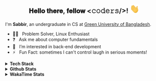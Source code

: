 ## <p align="center"> 𝐇𝐞𝐥𝐥𝐨 𝐭𝐡𝐞𝐫𝐞, 𝐟𝐞𝐥𝐥𝐨𝐰 <𝚌𝚘𝚍𝚎𝚛𝚜/>! <img src="https://raw.githubusercontent.com/shmVirus/shmVirus/main/assets/hello.gif" width="30px"></p>

I'm **Sabbir**, an undergraduate in CS at [Green University of Bangladesh](https://green.edu.bd).
- :man_technologist: &nbsp; Problem Solver, Linux Enthusiast
- :question: &nbsp; Ask me about computer fundamentals
- :eyes: &nbsp; I’m interested in back-end development
- :zap: &nbsp; Fun Fact: sometimes I can't control laugh in serious moments!

<details>
  <summary><b>Tech Stack</b></summary>
  <details>
    <summary>Languages</summary>
    <a href="https://github.com/search?l=C&q=user%3AshmVirus&type=code"><img alt="C" src="https://custom-icon-badges.demolab.com/badge/C-03599C.svg?logo=c-in-hexagon&logoColor=white"></a>
    <a href="https://github.com/search?l=C++&q=user%3AshmVirus&type=code"><img alt="C++" src="https://custom-icon-badges.demolab.com/badge/C++-9C033A.svg?logo=cpp2&logoColor=white"></a>
    <a href="https://github.com/search?l=Java&q=user%3AshmVirus&type=code"><img alt="Java" src="https://custom-icon-badges.demolab.com/badge/Java-007396.svg?logo=java&logoColor=white"></a>
    <a href="https://github.com/search?l=Assembly&q=user%3AshmVirus&type=code"><img alt="8086 Assembly" src="https://custom-icon-badges.demolab.com/badge/Assembly-525252.svg?logo=asm-hex&logoColor=white"></a>
    <a href="https://github.com/search?l=Bash&q=user%3AshmVirus&type=code"><img alt="Bash" src="https://img.shields.io/badge/Bash-121011.svg?logo=gnu-bash&logoColor=white"></a>
    <a href="https://github.com/search?l=Python&q=user%3AshmVirus&type=code"><img alt="Python" src="https://img.shields.io/badge/Python-14354C.svg?logo=python&logoColor=white"></a>
    <a href="https://github.com/search?l=SQL&q=user%3AshmVirus&type=code"><img alt="SQL" src="https://custom-icon-badges.demolab.com/badge/SQL-025E8C.svg?logo=database&logoColor=white"></a>
    <a href="https://github.com/search?l=JavaScript&q=user%3AshmVirus&type=code"><img alt="JavaScript" src="https://img.shields.io/badge/JavaScript-F7DF1E.svg?logo=javascript&logoColor=black"></a>
    <a href="https://github.com/search?l=HTML&q=user%3AshmVirus&type=code"><img alt="HTML" src="https://img.shields.io/badge/HTML-E34F26.svg?logo=html5&logoColor=white"></a>
    <a href="https://github.com/search?l=Markdown&q=user%3AshmVirus&type=code"><img alt="Markdown" src="https://img.shields.io/badge/Markdown-000000.svg?logo=markdown&logoColor=white"></a>
    <a href="https://github.com/search?l=LaTeX&q=user%3AshmVirus&type=code"><img alt="LaTeX" src="https://img.shields.io/badge/LaTeX-008080.svg?logo=LaTeX&logoColor=white"></a>
  </details>
</details>
<details>
  <summary><b>Github Stats</b></summary>
  <a href="https://github.com/shmVirus"><img alt="shmVirus/graph" width=100% src="https://github-profile-summary-cards.vercel.app/api/cards/profile-details?username=shmVirus&amp;count_private=true&amp;theme=github_dark&amp;hide_border=true"></a>
  <a href="https://github.com/shmVirus"><img alt="shmVirus/stats" width="100%" src="https://github-readme-stats.vercel.app/api?username=shmVirus&amp;count_private=true&amp;theme=github_dark&amp;hide_border=true&amp;title_color=2EB398&amp;show_icons=true&amp;layout=compact"></a>
  <a href="https://github.com/search?q=user:shmVirus&type=code"><img alt="shmVirus/languages" width="49.5%" src="https://github-readme-stats.vercel.app/api/top-langs?username=shmVirus&amp;count_private=true&amp;theme=github_dark&amp;hide_border=true&amp;title_color=2EB398&amp;show_icons=true&amp;layout=compact"></a>
  <a href="https://github.com/search?q=author:shmVirus&type=commits"><img alt="shmVirus/streak" width="49.5%" src="https://github-readme-streak-stats.herokuapp.com?user=shmVirus&amp;theme=github-dark&amp;hide_border=true&amp;stroke=718F97&amp;ring=2EB398&amp;fire=2EB398&amp;currStreakNum=C6CDCB&amp;sideNums=C6CDCB&amp;currStreakLabel=2EB398&amp;sideLabels=C6CDCB&amp;dates=C6CDCB"></a>
</details>
<details>
  <summary><b>WakaTime Stats</b></summary>
  <details>
    <summary>WakaGraphs</summary>
    <p align="center">
      <a href="https://wakatime.com/@shmVirus"> <img alt="waka/coding" align="center" width="400" height="300" src="https://wakatime.com/share/@shmVirus/c05f3e90-003d-4821-a573-5f387fe1954a.svg" /></a>
      <a href="https://wakatime.com/@shmVirus"> <img alt="waka/languages" align="center" width="400" height="300" src="https://wakatime.com/share/@shmVirus/202515c2-e4b0-4a74-84aa-0a18df3ab1d1.svg" /></a>
    </p>
    <p align="center">
      <a href="https://wakatime.com/@shmVirus"> <img alt="waka/editors" align="center" width="400" height="300" src="https://wakatime.com/share/@shmVirus/c2572c82-cd4e-4d48-af7b-4ce0cb752fe5.svg" /></a>
      <a href="https://wakatime.com/@shmVirus"> <img alt="waka/os" align="center" width="400" height="300" src="https://wakatime.com/share/@shmVirus/4f0edd2c-7a2d-4afe-8ac6-fa54c8f60eb2.svg" /></a>
    </p>
  </details>

<!--START_SECTION:waka-->
![Lines of code](https://img.shields.io/badge/From%20Hello%20World%20I%27ve%20Written-116.0%20thousand%20lines%20of%20code-blue)

**I'm a Night 🦉** 

```text
🌞 Morning                60 commits          ███░░░░░░░░░░░░░░░░░░░░░░   11.30 % 
🌆 Daytime                69 commits          ███░░░░░░░░░░░░░░░░░░░░░░   12.99 % 
🌃 Evening                397 commits         ███████████████████░░░░░░   74.76 % 
🌙 Night                  5 commits           ░░░░░░░░░░░░░░░░░░░░░░░░░   00.94 % 
```
📅 **I'm Most Productive on Monday** 

```text
Monday                   92 commits          ████░░░░░░░░░░░░░░░░░░░░░   17.33 % 
Tuesday                  74 commits          ███░░░░░░░░░░░░░░░░░░░░░░   13.94 % 
Wednesday                64 commits          ███░░░░░░░░░░░░░░░░░░░░░░   12.05 % 
Thursday                 76 commits          ████░░░░░░░░░░░░░░░░░░░░░   14.31 % 
Friday                   70 commits          ███░░░░░░░░░░░░░░░░░░░░░░   13.18 % 
Saturday                 76 commits          ████░░░░░░░░░░░░░░░░░░░░░   14.31 % 
Sunday                   79 commits          ████░░░░░░░░░░░░░░░░░░░░░   14.88 % 
```


📊 **This Week I Spent My Time On** 

```text
💬 Programming Languages: 
Dart                     1 hr 25 mins        █████████████████████████   98.81 % 
Text                     0 secs              ░░░░░░░░░░░░░░░░░░░░░░░░░   01.05 % 
Markdown                 0 secs              ░░░░░░░░░░░░░░░░░░░░░░░░░   00.13 % 

🔥 Editors: 
Neovim                   1 hr 26 mins        █████████████████████████   100.00 % 

🐱‍💻 Projects: 
PracticeGround           1 hr 25 mins        █████████████████████████   98.81 % 
virusArenaLabs           1 min               ░░░░░░░░░░░░░░░░░░░░░░░░░   01.19 % 

💻 Operating System: 
Linux                    1 hr 26 mins        █████████████████████████   100.00 % 
```

**I Mostly Code in Java** 

```text
Java                     2 repos             ██████░░░░░░░░░░░░░░░░░░░   25.00 % 
Shell                    2 repos             ██████░░░░░░░░░░░░░░░░░░░   25.00 % 
Dart                     1 repo              ███░░░░░░░░░░░░░░░░░░░░░░   12.50 % 
JavaScript               1 repo              ███░░░░░░░░░░░░░░░░░░░░░░   12.50 % 
Vim Script               1 repo              ███░░░░░░░░░░░░░░░░░░░░░░   12.50 % 
```




 Last Updated on 2024-06-28 @12:22:31 UTC
<!--END_SECTION:waka-->
</details>
